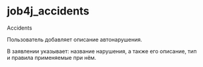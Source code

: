 # job4j_accidents
Accidents

Пользователь добавляет описание автонарушения. 

В заявлении указывает: название нарушения, а также его описание, тип и правила применяемые при нём.

